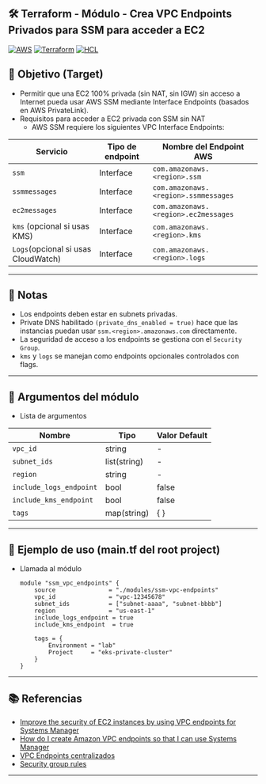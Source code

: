 ## 🛠️ Terraform - Módulo - Crea VPC Endpoints Privados para SSM para acceder a EC2

[![AWS](https://img.shields.io/badge/AWS-%23FF9900.svg?logo=amazon-web-services&logoColor=white)](#)
[![Terraform](https://img.shields.io/badge/IaC-Terraform-623CE4?logo=terraform&logoColor=white)](#)
[![HCL](https://img.shields.io/badge/Language-HCL-blueviolet)](#)

## 🎯 Objetivo (Target)
- Permitir que una EC2 100% privada (sin NAT, sin IGW) sin acceso a Internet pueda usar AWS SSM mediante Interface Endpoints (basados en AWS PrivateLink).
- Requisitos para acceder a EC2 privada con SSM sin NAT 
    - AWS SSM requiere los siguientes VPC Interface Endpoints:

| Servicio                     | Tipo de endpoint |Nombre del Endpoint AWS|
| ---------------------------- | ---------------- | ------------------------ |
| `ssm`                        | Interface        |`com.amazonaws.<region>.ssm`|
| `ssmmessages`                | Interface        |`com.amazonaws.<region>.ssmmessages`|
| `ec2messages`                | Interface        |`com.amazonaws.<region>.ec2messages`|
| `kms` (opcional si usas KMS) | Interface        |`com.amazonaws.<region>.kms`|
| `Logs`(opcional si usas CloudWatch) | Interface |`com.amazonaws.<region>.logs`|

---

## 📌 Notas
- Los endpoints deben estar en subnets privadas.
- Private DNS habilitado `(private_dns_enabled = true)` hace que las instancias puedan usar `ssm.<region>.amazonaws.com` directamente.
- La seguridad de acceso a los endpoints se gestiona con el `Security Group`.
- `kms` y `logs` se manejan como endpoints opcionales controlados con flags.

---

## 🔧 Argumentos del módulo
- Lista de argumentos

| Nombre                       | Tipo         | Valor Default  |
|------------------------------|--------------|----------------|
| `vpc_id`                     | string       | -              |               
| `subnet_ids`                 | list(string) | -              |             
| `region`                     | string       | -              |
| `include_logs_endpoint`      | bool         |false           |
| `include_kms_endpoint`       | bool         |false           |
| `tags`                       | map(string)  |{ }             |
    
---

## 🧪 Ejemplo de uso (main.tf del root project)
- Llamada al módulo
    ```hcl
    module "ssm_vpc_endpoints" {
        source               = "./modules/ssm-vpc-endpoints"
        vpc_id               = "vpc-12345678"
        subnet_ids           = ["subnet-aaaa", "subnet-bbbb"]
        region               = "us-east-1"
        include_logs_endpoint = true
        include_kms_endpoint  = true

        tags = {
            Environment = "lab"
            Project     = "eks-private-cluster"
        }
    }
    ```

---

## 📚 Referencias

- [Improve the security of EC2 instances by using VPC endpoints for Systems Manager](https://docs.aws.amazon.com/systems-manager/latest/userguide/setup-create-vpc.html)
- [How do I create Amazon VPC endpoints so that I can use Systems Manager](https://repost.aws/knowledge-center/ec2-systems-manager-vpc-endpoints)
- [VPC Endpoints centralizados](https://www.paradigmadigital.com/dev/vpc-endpoints-centralizados-que-son)
- [Security group rules](https://docs.aws.amazon.com/vpc/latest/userguide/security-group-rules.html)

---